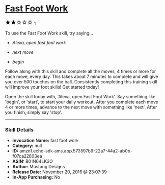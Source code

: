 # [Fast Foot Work](http://alexa.amazon.com/#skills/amzn1.echo-sdk-ams.app.573597b9-22a7-44a2-ab0b-f07ca22803ea)
![2 stars](../../images/ic_star_black_18dp_1x.png)![2 stars](../../images/ic_star_black_18dp_1x.png)![2 stars](../../images/ic_star_border_black_18dp_1x.png)![2 stars](../../images/ic_star_border_black_18dp_1x.png)![2 stars](../../images/ic_star_border_black_18dp_1x.png) 1

To use the Fast Foot Work skill, try saying...

* *Alexa, open fast foot work*

* *next move*

* *begin*

Follow along with this skill and complete all the moves, 4 times or more for each move, every day.
This takes about 7 minutes to complete and will give you over 500 touches on the ball.
Consistently completing this training skill will improve your foot skills!
Get started today!

Open the skill today with, 'Alexa, open Fast Foot Work'.
Say something like 'begin', or 'start', to start your daily workout.
After you complete each move 4 or more times, advance to the next move with something like 'next'.
After you finish, simply say 'stop'.

***

### Skill Details

* **Invocation Name:** fast foot work
* **Category:** null
* **ID:** amzn1.echo-sdk-ams.app.573597b9-22a7-44a2-ab0b-f07ca22803ea
* **ASIN:** B01N64LK3O
* **Author:** Mustang Designs
* **Release Date:** November 20, 2016 @ 23:07:39
* **In-App Purchasing:** No
